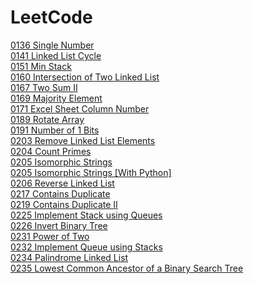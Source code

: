 # LeetCode
<a href="./0136 Single Number">0136 Single Number</a><br>
<a href="./0141 Linked List Cycle">0141 Linked List Cycle</a><br>
<a href="./0151 Min Stack">0151 Min Stack</a><br>
<a href="./0160 Intersection of Two Linked List">0160 Intersection of Two Linked List</a><br>
<a href="./0167 Two Sum II">0167 Two Sum II</a><br>
<a href="./0169 Majority Element">0169 Majority Element</a><br>
<a href="./0171 Excel Sheet Column Number">0171 Excel Sheet Column Number</a><br>
<a href="./0189 Rotate Array">0189 Rotate Array</a><br>
<a href="./0191 Number of 1 Bits">0191 Number of 1 Bits</a><br>
<a href="./0203 Remove Linked List Elements">0203 Remove Linked List Elements</a><br>
<a href="./0204 Count Primes">0204 Count Primes</a><br>
<a href="./0205 Isomorphic Strings">0205 Isomorphic Strings</a><br>
<a href="./0205 Isomorphic Strings [With Python]">0205 Isomorphic Strings [With Python]</a><br>
<a href="./0206 Reverse Linked List">0206 Reverse Linked List</a><br>
<a href="./0217 Contains Duplicate">0217 Contains Duplicate</a><br>
<a href="./0219 Contains Duplicate II">0219 Contains Duplicate II</a><br>
<a href="./0225 Implement Stack using Queues">0225 Implement Stack using Queues</a><br>
<a href="./0226 Invert Binary Tree">0226 Invert Binary Tree</a><br>
<a href="./0231 Power of Two">0231 Power of Two</a><br>
<a href="./0232 Implement Queue using Stacks">0232 Implement Queue using Stacks</a><br>
<a href="./0234 Palindrome Linked List">0234 Palindrome Linked List</a><br>
<a href="./0235 Lowest Common Ancestor of a Binary Search Tree">0235 Lowest Common Ancestor of a Binary Search Tree</a><br>
<a href="./"></a><br>
<a href="./"></a><br>
